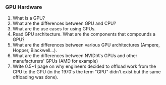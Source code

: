 ### GPU Hardware   

1. What is a GPU?
2. What are the differences between GPU and CPU?
3. What are the use cases for using GPUs.
4. Read GPU architecture. What are the components that compounds a GPU?
5. What are the differences between various GPU architectures (Ampere,
Hopper, Blackwell…).
6. What are the differences between NVIDIA's GPUs and other manufacturers' GPUs (AMD for example)
7. Write 0.5~1 page on why engineers decided to offload work from the CPU to the GPU (in the 1970's the term "GPU" didn't exist but the same offloading was done).